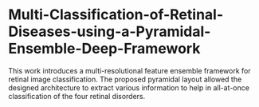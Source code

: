 # Multi-Classification-of-Retinal-Diseases-using-a-Pyramidal-Ensemble-Deep-Framework
This work introduces a multi-resolutional feature ensemble framework for retinal image classification. The proposed pyramidal layout allowed the designed architecture to extract various information to help in all-at-once classification of the four retinal disorders.
